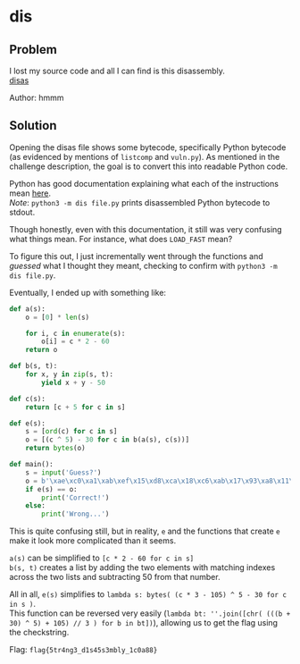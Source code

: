 # dis
## Problem
I lost my source code and all I can find is this disassembly.  
[disas](./disas)  

Author: hmmm
## Solution
Opening the disas file shows some bytecode, specifically Python bytecode (as evidenced by mentions of `listcomp` and `vuln.py`). As mentioned in the challenge description, the goal is to convert this into readable Python code.

Python has good documentation explaining what each of the instructions mean [here](https://docs.python.org/3/library/dis.html?highlight=dis#bytecode-analysis).  
*Note*: `python3 -m dis file.py` prints disassembled Python bytecode to stdout.

Though honestly, even with this documentation, it still was very confusing what things mean. For instance, what does `LOAD_FAST` mean?

To figure this out, I just incrementally went through the functions and *guessed* what I thought they meant, checking to confirm with `python3 -m dis file.py`.

Eventually, I ended up with something like:
```py
def a(s):
    o = [0] * len(s)

    for i, c in enumerate(s):
        o[i] = c * 2 - 60
    return o

def b(s, t):
    for x, y in zip(s, t):
        yield x + y - 50

def c(s):
    return [c + 5 for c in s]

def e(s):
    s = [ord(c) for c in s]
    o = [(c ^ 5) - 30 for c in b(a(s), c(s))]
    return bytes(o)

def main():
    s = input('Guess?')
    o = b'\xae\xc0\xa1\xab\xef\x15\xd8\xca\x18\xc6\xab\x17\x93\xa8\x11\xd7\x18\x15\xd7\x17\xbd\x9a\xc0\xe9\x93\x11\xa7\x04\xa1\x1c\x1c\xed'
    if e(s) == o:
        print('Correct!')
    else:
        print('Wrong...')
```
This is quite confusing still, but in reality, `e` and the functions that create `e` make it look more complicated than it seems.  

`a(s)` can be simplified to `[c * 2 - 60 for c in s]`  
`b(s, t)` creates a list by adding the two elements with matching indexes across the two lists and subtracting 50 from that number.  

All in all, `e(s)` simplifies to `lambda s: bytes( (c * 3 - 105) ^ 5 - 30 for c in s )`.  
This function can be reversed very easily (`lambda bt: ''.join([chr( (((b + 30) ^ 5) + 105) // 3 ) for b in bt])`), allowing us to get the flag using the checkstring.  

Flag: `flag{5tr4ng3_d1s45s3mbly_1c0a88}`